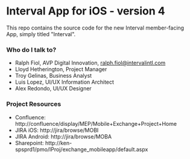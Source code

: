 # Interval App for iOS - version 4 #

This repo contains the source code for the new Interval member-facing App, simply titled "Interval".  

### Who do I talk to? ###

* Ralph Fiol, AVP Digital Innovation, ralph.fiol@intervalintl.com
* Lloyd Hetherington, Project Manager
* Troy Gelinas, Business Analyst
* Luis Lopez, UI/UX Information Architect
* Alex Redondo, UI/UX Designer

### Project Resources ###

* Confluence: http://confluence/display/MEP/Mobile+Exchange+Project+Home
* JIRA iOS: http://jira/browse/MOBI
* JIRA Android: http://jira/browse/MOBA
* Sharepoint: http://ken-spsprd1/pmo/IProj/exchange_mobileapp/default.aspx

